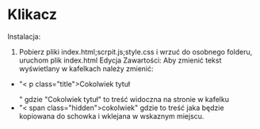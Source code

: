 # Klikacz
Instalacja:
1. Pobierz pliki index.html;scrpit.js;style.css i wrzuć do osobnego folderu, uruchom plik index.html
Edycja Zawartości:
Aby zmienić tekst wyświetlany w kafelkach należy zmienić:
- "< p class="title">Cokolwiek tytuł</p>" gdzie "Cokolwiek tytuł" to treść widoczna na stronie w kafelku
- "< span class="hidden">cokolwiek</span>" gdzie to treść jaka będzie kopiowana do schowka i wklejana w wskaznym miejscu.
